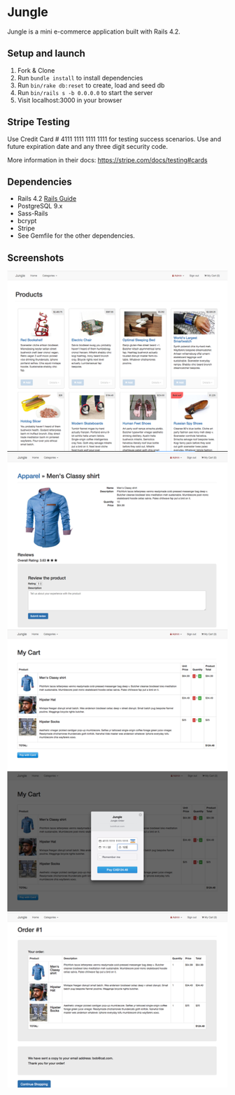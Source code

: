 # Jungle

Jungle is a mini e-commerce application built with Rails 4.2.

## Setup and launch

1. Fork & Clone
2. Run `bundle install` to install dependencies
3. Run `bin/rake db:reset` to create, load and seed db
4. Run `bin/rails s -b 0.0.0.0` to start the server
5. Visit localhost:3000 in your browser

## Stripe Testing

Use Credit Card # 4111 1111 1111 1111 for testing success scenarios.
Use and future expiration date and any three digit security code.

More information in their docs: <https://stripe.com/docs/testing#cards>

## Dependencies

* Rails 4.2 [Rails Guide](http://guides.rubyonrails.org/v4.2/)
* PostgreSQL 9.x
* Sass-Rails
* bcrypt
* Stripe
* See Gemfile for the other dependencies.

## Screenshots

!["Screenshot of product index page"](https://github.com/somusz/jungle-rails/blob/master/docs/Jungle%20-%20Products.png?raw=true)
!["Screenshot of product show page"](https://github.com/somusz/jungle-rails/blob/master/docs/Jungle%20-%20Product%20Show.png?raw=true)
!["Screenshot of cart page"](https://github.com/somusz/jungle-rails/blob/master/docs/Jungle%20-%20Cart.png?raw=true)
!["Screenshot of payment page"](https://github.com/somusz/jungle-rails/blob/master/docs/Jungle%20-%20Payment.png?raw=true)
!["Screenshot of order confirmation page"](https://github.com/somusz/jungle-rails/blob/master/docs/Jungle%20-%20Order%20Confirmation.png?raw=true)
